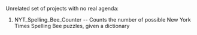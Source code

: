 Unrelated set of projects with no real agenda:

1. NYT_Spelling_Bee_Counter -- Counts the number of possible New York Times Spelling Bee puzzles, given a dictionary
